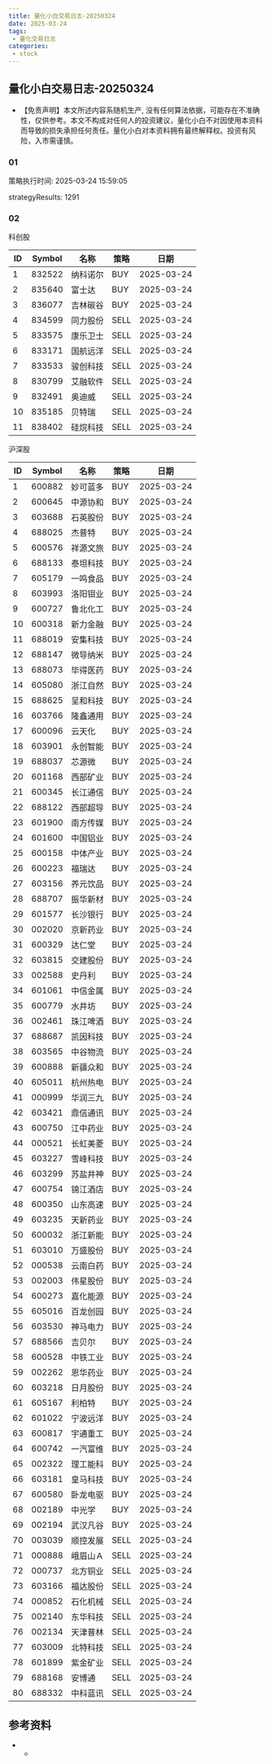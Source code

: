 ```yaml
---
title: 量化小白交易日志-20250324
date: 2025-03-24
tags:
 - 量化交易日志
categories: 
 - stock
---
```


## 量化小白交易日志-20250324

- 【免责声明】本文所述内容系随机生产, 没有任何算法依据，可能存在不准确性，仅供参考。本文不构成对任何人的投资建议，量化小白不对因使用本资料而导致的损失承担任何责任。量化小白对本资料拥有最终解释权。投资有风险，入市需谨慎。

### 01

策略执行时间: 2025-03-24 15:59:05

strategyResults: 1291

### 02

科创股

|ID|Symbol|名称|策略|日期|
| ---- | ---- | ---- | ---- | ---- |
|1|832522|纳科诺尔|BUY|2025-03-24|
|2|835640|富士达|BUY|2025-03-24|
|3|836077|吉林碳谷|BUY|2025-03-24|
|4|834599|同力股份|SELL|2025-03-24|
|5|833575|康乐卫士|SELL|2025-03-24|
|6|833171|国航远洋|SELL|2025-03-24|
|7|833533|骏创科技|SELL|2025-03-24|
|8|830799|艾融软件|SELL|2025-03-24|
|9|832491|奥迪威|SELL|2025-03-24|
|10|835185|贝特瑞|SELL|2025-03-24|
|11|838402|硅烷科技|SELL|2025-03-24|

沪深股

|ID|Symbol|名称|策略|日期|
| ---- | ---- | ---- | ---- | ---- |
|1|600882|妙可蓝多|BUY|2025-03-24|
|2|600645|中源协和|BUY|2025-03-24|
|3|603688|石英股份|BUY|2025-03-24|
|4|688025|杰普特|BUY|2025-03-24|
|5|600576|祥源文旅|BUY|2025-03-24|
|6|688133|泰坦科技|BUY|2025-03-24|
|7|605179|一鸣食品|BUY|2025-03-24|
|8|603993|洛阳钼业|BUY|2025-03-24|
|9|600727|鲁北化工|BUY|2025-03-24|
|10|600318|新力金融|BUY|2025-03-24|
|11|688019|安集科技|BUY|2025-03-24|
|12|688147|微导纳米|BUY|2025-03-24|
|13|688073|毕得医药|BUY|2025-03-24|
|14|605080|浙江自然|BUY|2025-03-24|
|15|688625|呈和科技|BUY|2025-03-24|
|16|603766|隆鑫通用|BUY|2025-03-24|
|17|600096|云天化|BUY|2025-03-24|
|18|603901|永创智能|BUY|2025-03-24|
|19|688037|芯源微|BUY|2025-03-24|
|20|601168|西部矿业|BUY|2025-03-24|
|21|600345|长江通信|BUY|2025-03-24|
|22|688122|西部超导|BUY|2025-03-24|
|23|601900|南方传媒|BUY|2025-03-24|
|24|601600|中国铝业|BUY|2025-03-24|
|25|600158|中体产业|BUY|2025-03-24|
|26|600223|福瑞达|BUY|2025-03-24|
|27|603156|养元饮品|BUY|2025-03-24|
|28|688707|振华新材|BUY|2025-03-24|
|29|601577|长沙银行|BUY|2025-03-24|
|30|002020|京新药业|BUY|2025-03-24|
|31|600329|达仁堂|BUY|2025-03-24|
|32|603815|交建股份|BUY|2025-03-24|
|33|002588|史丹利|BUY|2025-03-24|
|34|601061|中信金属|BUY|2025-03-24|
|35|600779|水井坊|BUY|2025-03-24|
|36|002461|珠江啤酒|BUY|2025-03-24|
|37|688687|凯因科技|BUY|2025-03-24|
|38|603565|中谷物流|BUY|2025-03-24|
|39|600888|新疆众和|BUY|2025-03-24|
|40|605011|杭州热电|BUY|2025-03-24|
|41|000999|华润三九|BUY|2025-03-24|
|42|603421|鼎信通讯|BUY|2025-03-24|
|43|600750|江中药业|BUY|2025-03-24|
|44|000521|长虹美菱|BUY|2025-03-24|
|45|603227|雪峰科技|BUY|2025-03-24|
|46|603299|苏盐井神|BUY|2025-03-24|
|47|600754|锦江酒店|BUY|2025-03-24|
|48|600350|山东高速|BUY|2025-03-24|
|49|603235|天新药业|BUY|2025-03-24|
|50|600032|浙江新能|BUY|2025-03-24|
|51|603010|万盛股份|BUY|2025-03-24|
|52|000538|云南白药|BUY|2025-03-24|
|53|002003|伟星股份|BUY|2025-03-24|
|54|600273|嘉化能源|BUY|2025-03-24|
|55|605016|百龙创园|BUY|2025-03-24|
|56|603530|神马电力|BUY|2025-03-24|
|57|688566|吉贝尔|BUY|2025-03-24|
|58|600528|中铁工业|BUY|2025-03-24|
|59|002262|恩华药业|BUY|2025-03-24|
|60|603218|日月股份|BUY|2025-03-24|
|61|605167|利柏特|BUY|2025-03-24|
|62|601022|宁波远洋|BUY|2025-03-24|
|63|600817|宇通重工|BUY|2025-03-24|
|64|600742|一汽富维|BUY|2025-03-24|
|65|002322|理工能科|BUY|2025-03-24|
|66|603181|皇马科技|BUY|2025-03-24|
|67|600580|卧龙电驱|BUY|2025-03-24|
|68|002189|中光学|BUY|2025-03-24|
|69|002194|武汉凡谷|BUY|2025-03-24|
|70|003039|顺控发展|SELL|2025-03-24|
|71|000888|峨眉山Ａ|SELL|2025-03-24|
|72|000737|北方铜业|SELL|2025-03-24|
|73|603166|福达股份|SELL|2025-03-24|
|74|000852|石化机械|SELL|2025-03-24|
|75|002140|东华科技|SELL|2025-03-24|
|76|002134|天津普林|SELL|2025-03-24|
|77|603009|北特科技|SELL|2025-03-24|
|78|601899|紫金矿业|SELL|2025-03-24|
|79|688168|安博通|SELL|2025-03-24|
|80|688332|中科蓝讯|SELL|2025-03-24|

## 参考资料

- -